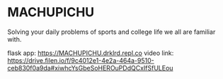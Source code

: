 # MACHUPICHU
Solving your daily problems of sports and college life we all are familiar with.

flask app: https://MACHUPICHU.drklrd.repl.co
video link: https://drive.filen.io/f/9c4012e1-4e2a-464a-9510-ceb830f0a9da#xiwhcYsGbeSoHEROuPDdQCxIfSfULEou
